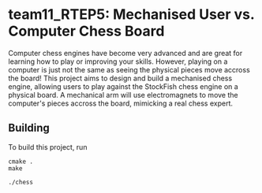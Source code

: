 # team11_RTEP5: Mechanised User vs. Computer Chess Board
Computer chess engines have become very advanced and are great for learning how to play or improving your skills. However, playing on a computer is just not the same as seeing the physical pieces move accross the board!
This project aims to design and build a mechanised chess engine, allowing users to play against the StockFish chess engine on a physical board. A mechanical arm will use electromagnets to move the computer's pieces accross the board, mimicking a real chess expert.

## Building
To build this project, run 
```
cmake .
make

./chess

```
